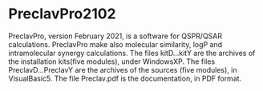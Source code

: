 # PreclavPro2102
PreclavPro, version February 2021, is a software for QSPR/QSAR calculations. 
PreclavPro make also molecular similarity, logP and intramolecular synergy calculations.
The files kitD...kitY are the archives of the installation kits(five modules), under WindowsXP.
The files PreclavD...PreclavY are the archives of the sources (five modules), in VisualBasic5.
The file Preclav.pdf is the documentation, in PDF format.
